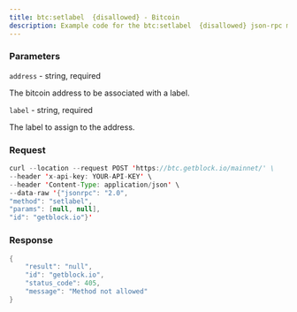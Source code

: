```yaml
---
title: btc:setlabel  {disallowed} - Bitcoin
description: Example code for the btc:setlabel  {disallowed} json-rpc method. Сomplete guide on how to use btc:setlabel  {disallowed} json-rpc in GetBlock.io Web3 documentation.
---
```


### Parameters


`address` - string, required

The bitcoin address to be associated with a label.

`label` - string, required

The label to assign to the address.

### Request

``` java
curl --location --request POST 'https://btc.getblock.io/mainnet/' \
--header 'x-api-key: YOUR-API-KEY' \
--header 'Content-Type: application/json' \
--data-raw '{"jsonrpc": "2.0",
"method": "setlabel",
"params": [null, null],
"id": "getblock.io"}'
```

###  Response

``` java
{
    "result": "null",
    "id": "getblock.io",
    "status_code": 405,
    "message": "Method not allowed"
}
```

